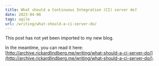 ```yaml
---
title: What should a Continuous Integration (CI) server do?
date: 2023-04-06
tags: agile
url: /writing/what-should-a-ci-server-do/
---
```


This post has not yet been imported to my new blog.

In the meantime, you can read it here: [http://archive.rickardlindberg.me/writing/what-should-a-ci-server-do/](http://archive.rickardlindberg.me/writing/what-should-a-ci-server-do/).
